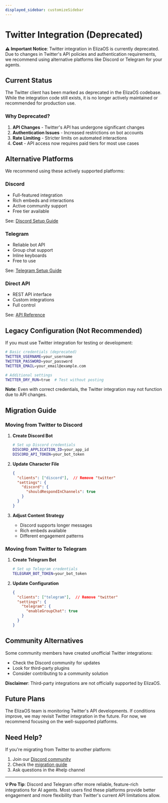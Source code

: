 ```yaml
---
displayed_sidebar: customizeSidebar
---
```


# Twitter Integration (Deprecated)

**⚠️ Important Notice**: Twitter integration in ElizaOS is currently deprecated. Due to changes in Twitter's API policies and authentication requirements, we recommend using alternative platforms like Discord or Telegram for your agents.

## Current Status

The Twitter client has been marked as deprecated in the ElizaOS codebase. While the integration code still exists, it is no longer actively maintained or recommended for production use.

### Why Deprecated?

1. **API Changes** - Twitter's API has undergone significant changes
2. **Authentication Issues** - Increased restrictions on bot accounts
3. **Rate Limiting** - Stricter limits on automated interactions
4. **Cost** - API access now requires paid tiers for most use cases

## Alternative Platforms

We recommend using these actively supported platforms:

### Discord
- Full-featured integration
- Rich embeds and interactions
- Active community support
- Free tier available

See: [Discord Setup Guide](/docs/customize/discord-setup)

### Telegram
- Reliable bot API
- Group chat support
- Inline keyboards
- Free to use

See: [Telegram Setup Guide](/docs/customize/telegram-setup)

### Direct API
- REST API interface
- Custom integrations
- Full control

See: [API Reference](/docs/api)

## Legacy Configuration (Not Recommended)

If you must use Twitter integration for testing or development:

```bash
# Basic credentials (deprecated)
TWITTER_USERNAME=your_username
TWITTER_PASSWORD=your_password
TWITTER_EMAIL=your_email@example.com

# Additional settings
TWITTER_DRY_RUN=true  # Test without posting
```

**Note**: Even with correct credentials, the Twitter integration may not function due to API changes.

## Migration Guide

### Moving from Twitter to Discord

1. **Create Discord Bot**
   ```bash
   # Set up Discord credentials
   DISCORD_APPLICATION_ID=your_app_id
   DISCORD_API_TOKEN=your_bot_token
   ```

2. **Update Character File**
   ```json
   {
     "clients": ["discord"],  // Remove "twitter"
     "settings": {
       "discord": {
         "shouldRespondInChannels": true
       }
     }
   }
   ```

3. **Adjust Content Strategy**
   - Discord supports longer messages
   - Rich embeds available
   - Different engagement patterns

### Moving from Twitter to Telegram

1. **Create Telegram Bot**
   ```bash
   # Set up Telegram credentials
   TELEGRAM_BOT_TOKEN=your_bot_token
   ```

2. **Update Configuration**
   ```json
   {
     "clients": ["telegram"],  // Remove "twitter"
     "settings": {
       "telegram": {
         "enableGroupChat": true
       }
     }
   }
   ```

## Community Alternatives

Some community members have created unofficial Twitter integrations:

- Check the Discord community for updates
- Look for third-party plugins
- Consider contributing to a community solution

**Disclaimer**: Third-party integrations are not officially supported by ElizaOS.

## Future Plans

The ElizaOS team is monitoring Twitter's API developments. If conditions improve, we may revisit Twitter integration in the future. For now, we recommend focusing on the well-supported platforms.

## Need Help?

If you're migrating from Twitter to another platform:

1. Join our [Discord community](https://discord.gg/elizaos)
2. Check the [migration guide](/docs/migration)
3. Ask questions in the #help channel

---

**💡 Pro Tip**: Discord and Telegram offer more reliable, feature-rich integrations for AI agents. Most users find these platforms provide better engagement and more flexibility than Twitter's current API limitations allow.